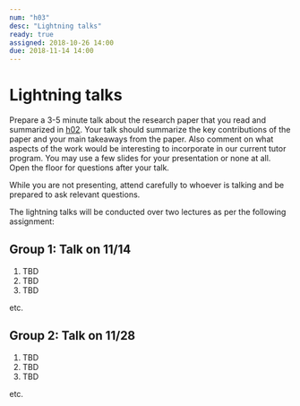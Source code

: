 ```yaml
---
num: "h03"
desc: "Lightning talks"
ready: true 
assigned: 2018-10-26 14:00
due: 2018-11-14 14:00
---
```



# Lightning talks

Prepare a 3-5 minute talk about the research paper that you read and
summarized in [h02](/hwk/h02/). Your talk should summarize the key
contributions of the paper and your main takeaways from the
paper. Also comment on what aspects of the work would be interesting
to incorporate in our current tutor program. You may use a few slides
for your presentation or none at all. Open the floor for questions
after your talk.

While you are not presenting, attend carefully to whoever is talking
and be prepared to ask relevant questions.   

The lightning talks will be conducted over
two lectures as per the following assignment:

## Group 1: Talk on 11/14

1. TBD
2. TBD
3. TBD

etc.

## Group 2: Talk on 11/28

1. TBD
2. TBD
3. TBD

etc.



